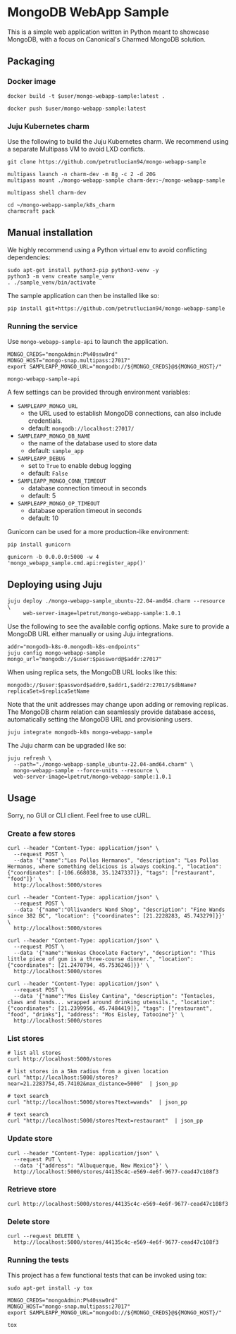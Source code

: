 # MongoDB WebApp Sample


This is a simple web application written in Python meant to showcase MongoDB,
with a focus on Canonical's Charmed MongoDB solution.

## Packaging

### Docker image

```
docker build -t $user/mongo-webapp-sample:latest .

docker push $user/mongo-webapp-sample:latest
```

### Juju Kubernetes charm

Use the following to build the Juju Kubernetes charm. We recommend using a
separate Multipass VM to avoid LXD conficts.

```
git clone https://github.com/petrutlucian94/mongo-webapp-sample

multipass launch -n charm-dev -m 8g -c 2 -d 20G
multipass mount ./mongo-webapp-sample charm-dev:~/mongo-webapp-sample

multipass shell charm-dev

cd ~/mongo-webapp-sample/k8s_charm
charmcraft pack
```

## Manual installation

We highly recommend using a Python virtual env to avoid conflicting
dependencies:

```
sudo apt-get install python3-pip python3-venv -y
python3 -m venv create sample_venv
. ./sample_venv/bin/activate
```

The sample application can then be installed like so:

```
pip install git+https://github.com/petrutlucian94/mongo-webapp-sample
```

### Running the service

Use ``mongo-webapp-sample-api`` to launch the application.

```
MONGO_CREDS="mongoAdmin:P%40ssw0rd"
MONGO_HOST="mongo-snap.multipass:27017"
export SAMPLEAPP_MONGO_URL="mongodb://${MONGO_CREDS}@${MONGO_HOST}/"

mongo-webapp-sample-api
```

A few settings can be provided through environment variables:

* ``SAMPLEAPP_MONGO_URL``
  * the URL used to establish MongoDB connections, can also include credentials.
  * default: ``mongodb://localhost:27017/``
* ``SAMPLEAPP_MONGO_DB_NAME``
  * the name of the database used to store data
  * default: ``sample_app``
* ``SAMPLEAPP_DEBUG``
  * set to ``True`` to enable debug logging
  * default: ``False``
* ``SAMPLEAPP_MONGO_CONN_TIMEOUT``
  * database connection timeout in seconds
  * default: 5
* ``SAMPLEAPP_MONGO_OP_TIMEOUT``
  * database operation timeout in seconds
  * default: 10

Gunicorn can be used for a more production-like environment:

```
pip install gunicorn

gunicorn -b 0.0.0.0:5000 -w 4 'mongo_webapp_sample.cmd.api:register_app()'
```

## Deploying using Juju

```
juju deploy ./mongo-webapp-sample_ubuntu-22.04-amd64.charm --resource \
     web-server-image=lpetrut/mongo-webapp-sample:1.0.1
```

Use the following to see the available config options. Make sure to provide a
MongoDB URL either manually or using Juju integrations.

```
addr="mongodb-k8s-0.mongodb-k8s-endpoints"
juju config mongo-webapp-sample mongo_url="mongodb://$user:$password@$addr:27017"
```

When using replica sets, the MongoDB URL looks like this:

```
mongodb://$user:$password$addr0,$addr1,$addr2:27017/$dbName?replicaSet=$replicaSetName
```

Note that the unit addresses may change upon adding or removing replicas. The
MongoDB charm relation can seamlessly provide database access, automatically
setting the MongoDB URL and provisioning users.

```
juju integrate mongodb-k8s mongo-webapp-sample
```

The Juju charm can be upgraded like so:

```
juju refresh \
  --path="./mongo-webapp-sample_ubuntu-22.04-amd64.charm" \
  mongo-webapp-sample --force-units --resource \
  web-server-image=lpetrut/mongo-webapp-sample:1.0.1
```

## Usage

Sorry, no GUI or CLI client. Feel free to use cURL.

### Create a few stores

```
curl --header "Content-Type: application/json" \
  --request POST \
  --data '{"name":"Los Pollos Hermanos", "description": "Los Pollos Hermanos, where something delicious is always cooking.", "location": {"coordinates": [-106.668038, 35.1247337]}, "tags": ["restaurant", "food"]}' \
  http://localhost:5000/stores

curl --header "Content-Type: application/json" \
  --request POST \
  --data '{"name":"Ollivanders Wand Shop", "description": "Fine Wands since 382 BC", "location": {"coordinates": [21.2228283, 45.743279]}}' \
  http://localhost:5000/stores

curl --header "Content-Type: application/json" \
  --request POST \
  --data '{"name":"Wonkas Chocolate Factory", "description": "This little piece of gum is a three-course dinner.", "location": {"coordinates": [21.2470794, 45.7536246]}}' \
  http://localhost:5000/stores

curl --header "Content-Type: application/json" \
  --request POST \
  --data '{"name":"Mos Eisley Cantina", "description": "Tentacles, claws and hands... wrapped around drinking utensils.", "location": {"coordinates": [21.2399956, 45.7484419]}, "tags": ["restaurant", "food", "drinks"], "address": "Mos Eisley, Tatooine"}' \
  http://localhost:5000/stores
```

### List stores

```
# list all stores
curl http://localhost:5000/stores

# list stores in a 5km radius from a given location
curl "http://localhost:5000/stores?near=21.2283754,45.74102&max_distance=5000"  | json_pp

# text search
curl "http://localhost:5000/stores?text=wands"  | json_pp

# text search
curl "http://localhost:5000/stores?text=restaurant"  | json_pp
```

### Update store

```
curl --header "Content-Type: application/json" \
  --request PUT \
  --data '{"address": "Albuquerque, New Mexico"}' \
  http://localhost:5000/stores/44135c4c-e569-4e6f-9677-cead47c108f3
```

### Retrieve store

```
curl http://localhost:5000/stores/44135c4c-e569-4e6f-9677-cead47c108f3
```

### Delete store

```
curl --request DELETE \
  http://localhost:5000/stores/44135c4c-e569-4e6f-9677-cead47c108f3
```

### Running the tests

This project has a few functional tests that can be invoked using tox:

```
sudo apt-get install -y tox

MONGO_CREDS="mongoAdmin:P%40ssw0rd"
MONGO_HOST="mongo-snap.multipass:27017"
export SAMPLEAPP_MONGO_URL="mongodb://${MONGO_CREDS}@${MONGO_HOST}/"

tox
```